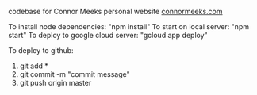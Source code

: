 codebase for Connor Meeks personal website [connormeeks.com](https://www.connormeeks.com)

To install node dependencies: "npm install"
To start on local server: "npm start"
To deploy to google cloud server: "gcloud app deploy"

To deploy to github:
1) git add *
2) git commit -m "commit message"
3) git push origin master




